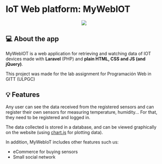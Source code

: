 # IoT Web platform: MyWebIOT

<p align="center" width="500" height="auto">
  <img src="https://i.imgur.com/iGAPZ1j.png">
</p>

## 💻 About the app

MyWebIOT is a web application for retrieving and watching data of IOT devices made with **Laravel** (PHP) and **plain HTML, CSS and JS (and jQuery)**.

This project was made for the lab assignment for Programación Web in GITT (ULPGC)

## 💡 Features

Any user can see the data received from the registered sensors and can register their own sensors for measuring temperature, humidity... For that, they need to be registered and logged in.

The data collected is stored in a database, and can be viewed graphically on the website (using [chart.js](https://www.chartjs.org/) for plotting data).

In addition, MyWebIoT includes other features such us:

- eCommerce for buying sensors
- Small social network



